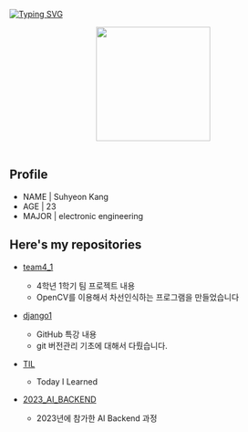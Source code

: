 [![Typing SVG](https://readme-typing-svg.demolab.com?font=Caprasimo&size=30&pause=1000&width=435&lines=Hello!+Welcome+to+my+Repo)](https://git.io/typing-svg)

<div id="header" align="center">
  <img src=https://media.giphy.com/media/XlGQ2sBz4gvIAv0FVa/giphy.gif width="200" height="200"/>
</div>

<br>

## Profile

- NAME | Suhyeon Kang
- AGE | 23
- MAJOR | electronic engineering

## Here's my repositories

- [team4_1](https://github.com/Imshyeon/team4_1)
    - 4학년 1학기 팀 프로젝트 내용
    - OpenCV를 이용해서 차선인식하는 프로그램을 만들었습니다

- [django1](https://github.com/Imshyeon/django1)
    - GitHub 특강 내용
    - git 버전관리 기초에 대해서 다뤘습니다.

- [TIL](https://github.com/Imshyeon/TIL)
    - Today I Learned

- [2023_AI_BACKEND](https://github.com/Imshyeon/2023_AI_BACKEND)
    - 2023년에 참가한 AI Backend 과정